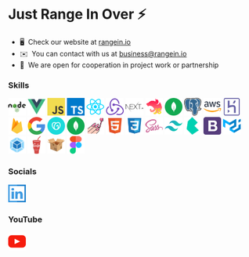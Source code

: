 # Just Range In Over ⚡️

- 🖥️  Check our website at [rangein.io](rangein.io)
- ✉️  You can contact with us at [business@rangein.io](mailto:business@rangein.io)
- 🤝  We are open for cooperation in project work or partnership

### Skills

<p align="left">
<a href="https://nodejs.org/en/" target="_blank" rel="noreferrer"><img src="./assets/node.svg" width="36" height="36" alt="NODE" /></a>
<a href="https://vuejs.org/" target="_blank" rel="noreferrer"><img src="./assets/vue.svg" width="36" height="36" alt="VUE" /></a>
<a href="https://developer.mozilla.org/en-US/docs/Web/JavaScript" target="_blank" rel="noreferrer"><img src="./assets/js.svg" width="36" height="36" alt="JS" /></a>
<a href="https://www.typescriptlang.org/" target="_blank" rel="noreferrer"><img src="./assets/ts.svg" width="36" height="36" alt="TS" /></a>
<a href="https://reactjs.org/" target="_blank" rel="noreferrer"><img src="./assets/react.svg" width="36" height="36" alt="REACT" /></a>
<a href="https://redux.js.org/" target="_blank" rel="noreferrer"><img src="./assets/redux.svg" width="36" height="36" alt="REDUX" /></a>
<a href="https://nextjs.org/" target="_blank" rel="noreferrer"><img src="./assets/nextjs.svg" width="36" height="36" alt="NEXT" /></a>
<a href="https://nestjs.com/" target="_blank" rel="noreferrer"><img src="./assets/nest.svg" width="36" height="36" alt="NEST" /></a>
<a href="https://www.mongodb.com/" target="_blank" rel="noreferrer"><img src="./assets/mongo.svg" width="36" height="36" alt="MONGO" /></a>
<a href="https://www.postgresql.org/" target="_blank" rel="noreferrer"><img src="./assets/postgresql.svg" width="36" height="36" alt="postgresql" /></a>
<a href="https://aws.amazon.com/ru/" target="_blank" rel="noreferrer"><img src="./assets/aws.svg" width="36" height="36" alt="AWS" /></a>
<a href="https://dashboard.heroku.com" target="_blank" rel="noreferrer"><img src="./assets/heroku.svg" width="36" height="36" alt="heroku" /></a>
<a href="https://firebase.google.com/" target="_blank" rel="noreferrer"><img src="./assets/firebase.svg" width="36" height="36" alt="firebase" /></a>
<a href="google.com/" target="_blank" rel="noreferrer"><img src="./assets/google.svg" width="36" height="36" alt="google" /></a>
<a href="https://www.godaddy.com/" target="_blank" rel="noreferrer"><img src="./assets/godaddy.svg" width="36" height="36" alt="godaddy" /></a>
<a href="https://www.mongodb.com/" target="_blank" rel="noreferrer"><img src="./assets/mongo.svg" width="36" height="36" alt="MONGO" /></a>
<a href="https://styled-components.com/" target="_blank" rel="noreferrer"><img src="./assets/sc.svg" width="36" height="36" alt="ST" /></a>  
<a href="https://html5.org/" target="_blank" rel="noreferrer"><img src="./assets/html.svg" width="36" height="36" alt="HTML5" /></a>
<a href="https://www.w3schools.com/css/" target="_blank" rel="noreferrer"><img src="./assets/css.svg" width="36" height="36" alt="CSS3" /></a>
<a href="https://sass-lang.com/" target="_blank" rel="noreferrer"><img src="./assets/sass.svg" width="36" height="36" alt="SASS" /></a>
<a href="https://tailwindcss.com/" target="_blank" rel="noreferrer"><img src="./assets/tlw.svg" width="36" height="36" alt="TAILWINDCSS" /></a>
<a href="https://bulma.io/" target="_blank" rel="noreferrer"><img src="./assets/blm.svg" width="36" height="36" alt="BULMA" /></a>
<a href="https://getbootstrap.com/" target="_blank" rel="noreferrer"><img src="./assets/bts.svg" width="36" height="36" alt="BOOTSTRAP" /></a>
<a href="https://mui.com/" target="_blank" rel="noreferrer"><img src="./assets/mui.svg" width="36" height="36" alt="MUI" /></a>
<a href="https://webpack.js.org/" target="_blank" rel="noreferrer"><img src="./assets/webp.svg" width="36" height="36" alt="WEBPACK" /></a>
<a href="https://gulpjs.com/" target="_blank" rel="noreferrer"><img src="./assets/glp.svg" width="36" height="36" alt="GULP" /></a>
<a href="https://parceljs.org/" target="_blank" rel="noreferrer"><img src="./assets/prcl.svg" width="36" height="36" alt="PARCEL" /></a>
<a href="https://www.figma.com/about/" target="_blank" rel="noreferrer"><img src="./assets/fg.svg" width="36" height="36" alt="FIGMA" /></a>

### Socials

<p align="left"> 
  <a href="#" target="_blank" rel="noreferrer"><img src="./assets/lnkd.svg" width="36" height="36" alt="Linkedin" /></a>
</p>

### YouTube

<p align="left"> 
  <a href="#" target="_blank" rel="noreferrer"><img src="./assets/youtube.svg" width="36" height="36" alt="YouTube" /></a>
</p>
